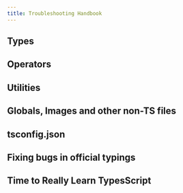 ```yaml
---
title: Troubleshooting Handbook
---
```


## Types

## Operators

## Utilities

## Globals, Images and other non-TS files

## tsconfig.json

## Fixing bugs in official typings

## Time to Really Learn TypesScript